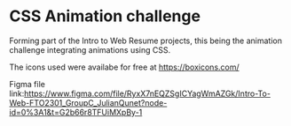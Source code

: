 # CSS Animation challenge
Forming part of the Intro to Web Resume projects, this being the animation challenge integrating animations using CSS.

The icons used were availabe for free at https://boxicons.com/

Figma file link:https://www.figma.com/file/RyxX7nEQZSgICYagWmAZGk/Intro-To-Web-FTO2301_GroupC_JulianQunet?node-id=0%3A1&t=G2b66r8TFUiMXpBy-1

